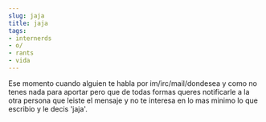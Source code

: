 ```yaml
---
slug: jaja  
title: jaja  
tags:  
- internerds  
- o/  
- rants  
- vida  
---
```

  
Ese momento cuando alguien te habla por im/irc/mail/dondesea y como no tenes nada para aportar pero que de todas formas queres notificarle a la otra persona que leiste el mensaje y no te interesa en lo mas minimo lo que escribio y le decis 'jaja'.  
